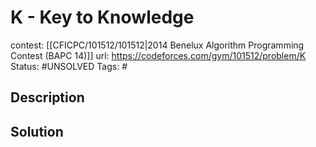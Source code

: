 # K - Key to Knowledge

contest: [[CFICPC/101512/101512|2014 Benelux Algorithm Programming Contest (BAPC 14)]]
url: https://codeforces.com/gym/101512/problem/K
Status: #UNSOLVED
Tags: #

## Description

## Solution

